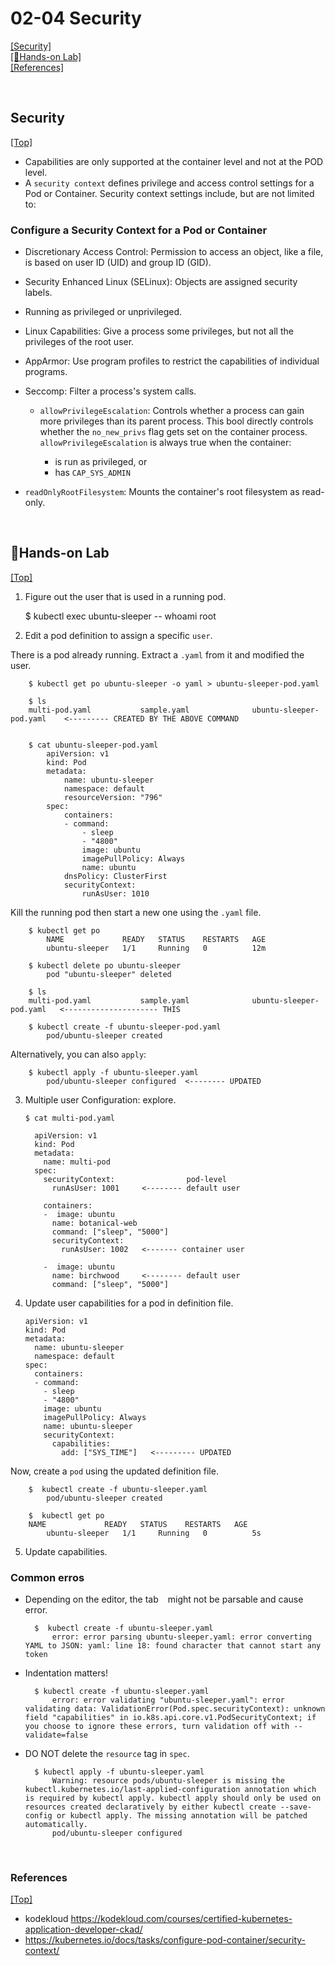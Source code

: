 # <span id='top'>02-04 Security</span>

[[Security]](#Security)  
[[🤲Hands-on Lab]](#handson)  
[[References]](#ref)

<br>

## <span id='Security'>Security</span>

[[Top]](#top)

- Capabilities are only supported at the container level and not at the POD level.
- A `security context` defines privilege and access control settings for a Pod or Container. Security context settings include, but are not limited to:

### Configure a Security Context for a Pod or Container

- Discretionary Access Control: Permission to access an object, like a file, is based on user ID (UID) and group ID (GID).

- Security Enhanced Linux (SELinux): Objects are assigned security labels.

- Running as privileged or unprivileged.

- Linux Capabilities: Give a process some privileges, but not all the privileges of the root user.

- AppArmor: Use program profiles to restrict the capabilities of individual programs.

- Seccomp: Filter a process's system calls.

  - `allowPrivilegeEscalation`: Controls whether a process can gain more privileges than its parent process. This bool directly controls whether the `no_new_privs` flag gets set on the container process. `allowPrivilegeEscalation` is always true when the container:

    - is run as privileged, or
    - has `CAP_SYS_ADMIN`

- `readOnlyRootFilesystem`: Mounts the container's root filesystem as read-only.

<br>

## <span id='handson'>🤲Hands-on Lab</span>

[[Top]](#top)

1. Figure out the user that is used in a running pod.

   $ kubectl exec ubuntu-sleeper -- whoami
   root

2. Edit a pod definition to assign a specific `user`.

There is a pod already running. Extract a `.yaml` from it and modified the user.

        $ kubectl get po ubuntu-sleeper -o yaml > ubuntu-sleeper-pod.yaml

        $ ls
        multi-pod.yaml           sample.yaml              ubuntu-sleeper-pod.yaml    <--------- CREATED BY THE ABOVE COMMAND


        $ cat ubuntu-sleeper-pod.yaml
            apiVersion: v1
            kind: Pod
            metadata:
                name: ubuntu-sleeper
                namespace: default
                resourceVersion: "796"
            spec:
                containers:
                - command:
                    - sleep
                    - "4800"
                    image: ubuntu
                    imagePullPolicy: Always
                    name: ubuntu
                dnsPolicy: ClusterFirst
                securityContext:
                    runAsUser: 1010

Kill the running pod then start a new one using the `.yaml` file.

        $ kubectl get po
            NAME             READY   STATUS    RESTARTS   AGE
            ubuntu-sleeper   1/1     Running   0          12m

        $ kubectl delete po ubuntu-sleeper
            pod "ubuntu-sleeper" deleted

        $ ls
        multi-pod.yaml           sample.yaml              ubuntu-sleeper-pod.yaml   <--------------------- THIS

        $ kubectl create -f ubuntu-sleeper-pod.yaml
            pod/ubuntu-sleeper created

Alternatively, you can also `apply`:

        $ kubectl apply -f ubuntu-sleeper.yaml
            pod/ubuntu-sleeper configured  <-------- UPDATED

3.  Multiple user Configuration: explore.

        $ cat multi-pod.yaml

          apiVersion: v1
          kind: Pod
          metadata:
            name: multi-pod
          spec:
            securityContext:                pod-level
              runAsUser: 1001     <-------- default user

            containers:
            -  image: ubuntu
              name: botanical-web
              command: ["sleep", "5000"]
              securityContext:
                runAsUser: 1002   <------- container user

            -  image: ubuntu
              name: birchwood     <-------- default user
              command: ["sleep", "5000"]

4.  Update user capabilities for a pod in definition file.

        apiVersion: v1
        kind: Pod
        metadata:
          name: ubuntu-sleeper
          namespace: default
        spec:
          containers:
          - command:
            - sleep
            - "4800"
            image: ubuntu
            imagePullPolicy: Always
            name: ubuntu-sleeper
            securityContext:
              capabilities:
                add: ["SYS_TIME"]   <--------- UPDATED

Now, create a `pod` using the updated definition file.

        $  kubectl create -f ubuntu-sleeper.yaml
            pod/ubuntu-sleeper created

        $  kubectl get po
        NAME             READY   STATUS    RESTARTS   AGE
            ubuntu-sleeper   1/1     Running   0          5s

5. Update capabilities.

### Common erros

- Depending on the editor, the tab ` ` might not be parsable and cause error.

        $  kubectl create -f ubuntu-sleeper.yaml
            error: error parsing ubuntu-sleeper.yaml: error converting YAML to JSON: yaml: line 18: found character that cannot start any token

- Indentation matters!

        $ kubectl create -f ubuntu-sleeper.yaml
            error: error validating "ubuntu-sleeper.yaml": error validating data: ValidationError(Pod.spec.securityContext): unknown field "capabilities" in io.k8s.api.core.v1.PodSecurityContext; if you choose to ignore these errors, turn validation off with --validate=false

- DO NOT delete the `resource` tag in `spec`.

        $ kubectl apply -f ubuntu-sleeper.yaml
            Warning: resource pods/ubuntu-sleeper is missing the kubectl.kubernetes.io/last-applied-configuration annotation which is required by kubectl apply. kubectl apply should only be used on resources created declaratively by either kubectl create --save-config or kubectl apply. The missing annotation will be patched automatically.
            pod/ubuntu-sleeper configured

<br>

### <span id='ref'>References</span>

[[Top]](#top)

- kodekloud https://kodekloud.com/courses/certified-kubernetes-application-developer-ckad/
- https://kubernetes.io/docs/tasks/configure-pod-container/security-context/
